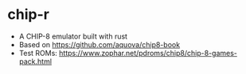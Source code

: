 # chip-r
- A CHIP-8 emulator built with rust
- Based on https://github.com/aquova/chip8-book
- Test ROMs: https://www.zophar.net/pdroms/chip8/chip-8-games-pack.html
